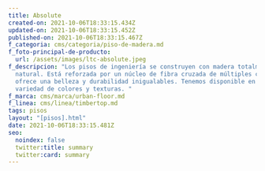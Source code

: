 ```yaml
---
title: Absolute
created-on: 2021-10-06T18:33:15.434Z
updated-on: 2021-10-06T18:33:15.452Z
published-on: 2021-10-06T18:33:15.467Z
f_categoria: cms/categoria/piso-de-madera.md
f_foto-principal-de-producto:
  url: /assets/images/ltc-absolute.jpeg
f_descripcion: "Los pisos de ingeniería se construyen con madera totalmente
  natural. Está reforzada por un núcleo de fibra cruzada de múltiples capas, que
  ofrece una belleza y durabilidad inigualables. Tenemos disponible en una
  variedad de colores y texturas. "
f_marca: cms/marca/urban-floor.md
f_linea: cms/linea/timbertop.md
tags: pisos
layout: "[pisos].html"
date: 2021-10-06T18:33:15.481Z
seo:
  noindex: false
  twitter:title: summary
  twitter:card: summary
---
```

